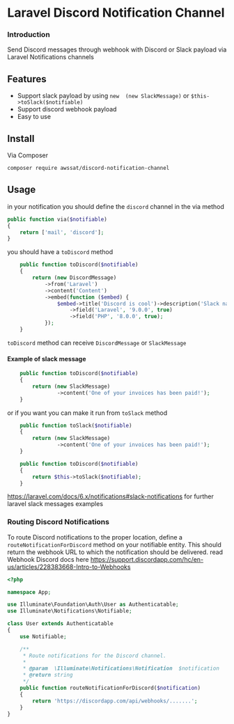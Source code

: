 # Laravel Discord Notification Channel

### Introduction

Send Discord messages through webhook with Discord or Slack payload via Laravel Notifications channels

## Features
- Support slack payload by using `new  (new SlackMessage)` or `$this->toSlack($notifiable)`
- Support discord webhook payload
- Easy to use

## Install

Via Composer
``` bash
composer require awssat/discord-notification-channel
```

## Usage
in your notification you should define the `discord` channel in the via method

```php
public function via($notifiable)
{
    return ['mail', 'discord'];
}
```

you should have a `toDiscord` method

```php
    public function toDiscord($notifiable)
    {
        return (new DiscordMessage)
            ->from('Laravel')
            ->content('Content')
            ->embed(function ($embed) {
                $embed->title('Discord is cool')->description('Slack nah')
                    ->field('Laravel', '9.0.0', true)
                    ->field('PHP', '8.0.0', true);
            });
    }
```

`toDiscord` method can receive `DiscordMessage` or `SlackMessage`

#### Example of slack message

```php
    public function toDiscord($notifiable)
    {
        return (new SlackMessage)
                ->content('One of your invoices has been paid!');
    }
```

or if you want you can make it run from `toSlack` method

```php
    public function toSlack($notifiable)
    {
        return (new SlackMessage)
                ->content('One of your invoices has been paid!');
    }

    public function toDiscord($notifiable)
    {
        return $this->toSlack($notifiable);
    }
```

https://laravel.com/docs/6.x/notifications#slack-notifications for further laravel slack messages examples

### Routing Discord Notifications

To route Discord notifications to the proper location, define a `routeNotificationForDiscord` method on your notifiable entity. This should return the webhook URL to which the notification should be delivered. read Webhook Discord docs here https://support.discordapp.com/hc/en-us/articles/228383668-Intro-to-Webhooks


```php
<?php

namespace App;

use Illuminate\Foundation\Auth\User as Authenticatable;
use Illuminate\Notifications\Notifiable;

class User extends Authenticatable
{
    use Notifiable;

    /**
     * Route notifications for the Discord channel.
     *
     * @param  \Illuminate\Notifications\Notification  $notification
     * @return string
     */
    public function routeNotificationForDiscord($notification)
    {
        return 'https://discordapp.com/api/webhooks/.......';
    }
}

```
